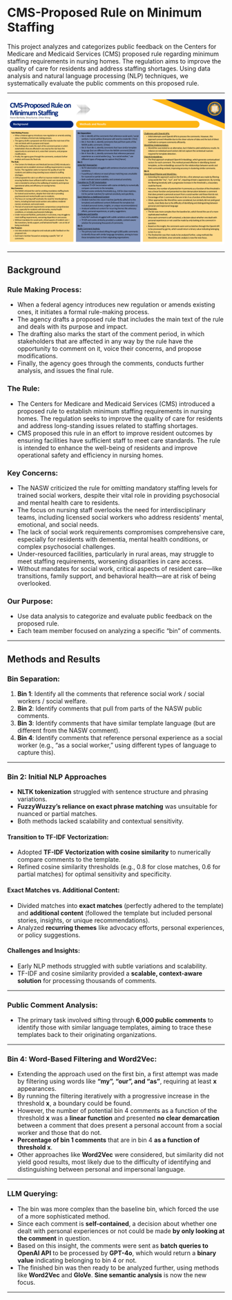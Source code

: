 # CMS-Proposed Rule on Minimum Staffing

This project analyzes and categorizes public feedback on the Centers for Medicare and Medicaid Services (CMS) proposed rule regarding minimum staffing requirements in nursing homes. The regulation aims to improve the quality of care for residents and address staffing shortages. Using data analysis and natural language processing (NLP) techniques, we systematically evaluate the public comments on this proposed rule.


---

![CMS Proposed Rule on Minimum Staffing](poster.png)

---

## Background

### Rule Making Process:
- When a federal agency introduces new regulation or amends existing ones, it initiates a formal rule-making process.
- The agency drafts a proposed rule that includes the main text of the rule and deals with its purpose and impact.
- The drafting also marks the start of the comment period, in which stakeholders that are affected in any way by the rule have the opportunity to comment on it, voice their concerns, and propose modifications.
- Finally, the agency goes through the comments, conducts further analysis, and issues the final rule.

### The Rule:
- The Centers for Medicare and Medicaid Services (CMS) introduced a proposed rule to establish minimum staffing requirements in nursing homes. The regulation seeks to improve the quality of care for residents and address long-standing issues related to staffing shortages.
- CMS proposed this rule in an effort to improve resident outcomes by ensuring facilities have sufficient staff to meet care standards. The rule is intended to enhance the well-being of residents and improve operational safety and efficiency in nursing homes.

### Key Concerns:
- The NASW criticized the rule for omitting mandatory staffing levels for trained social workers, despite their vital role in providing psychosocial and mental health care to residents.
- The focus on nursing staff overlooks the need for interdisciplinary teams, including licensed social workers who address residents' mental, emotional, and social needs.
- The lack of social work requirements compromises comprehensive care, especially for residents with dementia, mental health conditions, or complex psychosocial challenges.
- Under-resourced facilities, particularly in rural areas, may struggle to meet staffing requirements, worsening disparities in care access.
- Without mandates for social work, critical aspects of resident care—like transitions, family support, and behavioral health—are at risk of being overlooked.

### Our Purpose:
- Use data analysis to categorize and evaluate public feedback on the proposed rule.
- Each team member focused on analyzing a specific “bin” of comments.

---

## Methods and Results

### Bin Separation:
1. **Bin 1**: Identify all the comments that reference social work / social workers / social welfare.
2. **Bin 2**: Identify comments that pull from parts of the NASW public comments.
3. **Bin 3**: Identify comments that have similar template language (but are different from the NASW comment).
4. **Bin 4**: Identify comments that reference personal experience as a social worker (e.g., “as a social worker,” using different types of language to capture this).

---

### Bin 2: Initial NLP Approaches
- **NLTK tokenization** struggled with sentence structure and phrasing variations.
- **FuzzyWuzzy’s reliance on exact phrase matching** was unsuitable for nuanced or partial matches.
- Both methods lacked scalability and contextual sensitivity.

#### Transition to TF-IDF Vectorization:
- Adopted **TF-IDF Vectorization with cosine similarity** to numerically compare comments to the template.
- Refined cosine similarity thresholds (e.g., 0.8 for close matches, 0.6 for partial matches) for optimal sensitivity and specificity.

#### Exact Matches vs. Additional Content:
- Divided matches into **exact matches** (perfectly adhered to the template) and **additional content** (followed the template but included personal stories, insights, or unique recommendations).
- Analyzed **recurring themes** like advocacy efforts, personal experiences, or policy suggestions.

#### Challenges and Insights:
- Early NLP methods struggled with subtle variations and scalability.
- TF-IDF and cosine similarity provided a **scalable, context-aware solution** for processing thousands of comments.

---

### Public Comment Analysis:
- The primary task involved sifting through **6,000 public comments** to identify those with similar language templates, aiming to trace these templates back to their originating organizations.

---

### Bin 4: Word-Based Filtering and Word2Vec:
- Extending the approach used on the first bin, a first attempt was made by filtering using words like **“my”, “our”, and “as”**, requiring at least **x** appearances.
- By running the filtering iteratively with a progressive increase in the threshold **x**, a boundary could be found.
- However, the number of potential bin 4 comments as a function of the threshold **x** was a **linear function** and presented **no clear demarcation** between a comment that does present a personal account from a social worker and those that do not.
- **Percentage of bin 1 comments** that are in bin 4 **as a function of threshold x**.
- Other approaches like **Word2Vec** were considered, but similarity did not yield good results, most likely due to the difficulty of identifying and distinguishing between personal and impersonal language.

---

### LLM Querying:
- The bin was more complex than the baseline bin, which forced the use of a more sophisticated method.
- Since each comment is **self-contained**, a decision about whether one dealt with personal experiences or not could be made **by only looking at the comment** in question.
- Based on this insight, the comments were sent as **batch queries to OpenAI API** to be processed by **GPT-4o**, which would return a **binary value** indicating belonging to bin 4 or not.
- The finished bin was then ready to be analyzed further, using methods like **Word2Vec** and **GloVe**. **Sine semantic analysis** is now the new focus.

---




